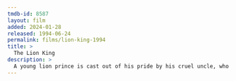 ```yaml
---
tmdb-id: 8587
layout: film
added: 2024-01-28
released: 1994-06-24
permalink: films/lion-king-1994
title: >
  The Lion King
description: >
  A young lion prince is cast out of his pride by his cruel uncle, who claims he killed his father. While the uncle rules with an iron paw, the prince grows up beyond the Savannah, living by a philosophy: No worries for the rest of your days. But when his past comes to haunt him, the young prince must decide his fate: Will he remain an outcast or face his demons and become what he needs to be?
---
```

